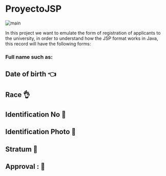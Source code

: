 # ProyectoJSP

![main](https://static.vecteezy.com/system/resources/previews/017/543/622/non_2x/academic-record-glyph-two-color-icon-vector.jpg)

In this project we want to emulate the form of registration of applicants to the university, in order to understand how the JSP format works in Java, this record will have the following forms:

### Full name such as:
## Date of birth :point_left:
## Race :ok_hand:
## Identification No :older_man:
## Identification Photo :date:
## Stratum  :construction_worker:
## Approval : :page_facing_up:
